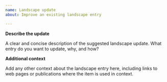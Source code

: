 ```yaml
---
name: Landscape update
about: Improve an existing landscape entry

---
```


**Describe the update**

A clear and concise description of the suggested landscape update.
What entry do you want to update, why, and how?

**Additional context**

Add any other context about the landscape entry here, including
links to web pages or publications where the item is used in context.

